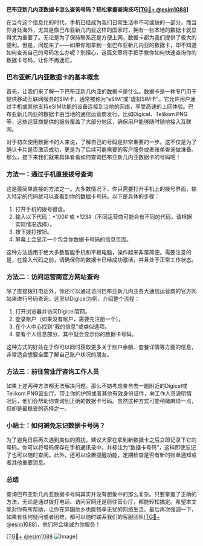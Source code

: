 **巴布亚新几内亚数据卡怎么查询号码？轻松掌握查询技巧[[TG💪+ @esim1088](https://t.me/s/esim1088)]**

在当今这个信息化的时代，手机已经成为我们日常生活中不可或缺的一部分。而当你身处海外，尤其是像巴布亚新几内亚这样的国家时，拥有一张本地的数据卡就显得尤为重要了。无论是为了保持联系还是方便上网，数据卡都为我们提供了极大的便利。但是，问题来了——如果你刚拿到一张巴布亚新几内亚的数据卡，却不知道如何查询自己的号码怎么办呢？别担心，这篇文章将手把手教你如何快速查询你的数据卡号码，让你不再迷茫。

### 巴布亚新几内亚数据卡的基本概念

首先，让我们来了解一下巴布亚新几内亚的数据卡是什么。数据卡是一种专门用于提供移动互联网服务的SIM卡，通常被称为“eSIM”或“虚拟SIM卡”。它允许用户通过手机或其他支持eSIM功能的设备连接到当地的网络，享受高速的上网体验。巴布亚新几内亚的数据卡由当地的通信运营商发行，比如Digicel、Telikom PNG等，这些运营商提供的服务覆盖了大部分地区，确保用户能够随时随地接入互联网。

对于初次使用数据卡的人来说，了解自己的号码是非常重要的一步。这不仅是为了确认卡片是否激活成功，更是为了后续可能需要的客户服务或者账单查询做准备。那么，接下来我们就来具体看看如何查询巴布亚新几内亚数据卡的号码吧！

### 方法一：通过手机直接拨号查询

这是最简单直接的方法之一。大多数情况下，你只需要打开手机上的拨号界面，输入特定的代码就可以查看到你的数据卡号码。以下是具体的步骤：

1. 打开手机的拨号键盘。
2. 输入以下代码：*100# 或 *123#（不同运营商可能会有不同的代码，请根据实际情况选择）。
3. 按下拨打按钮。
4. 屏幕上会显示一个包含你数据卡号码的信息页面。

这种方法适用于绝大多数智能手机和平板电脑，操作起来非常简便。需要注意的是，在输入代码之前，请确保你的数据卡已经成功激活，并且处于正常工作状态。

### 方法二：访问运营商官方网站查询

除了直接拨打电话外，你还可以通过访问巴布亚新几内亚各大通信运营商的官方网站来进行号码查询。这里以Digicel为例，介绍整个流程：

1. 打开浏览器并访问Digicel官网。
2. 登录账户（如果没有账户，需要先注册一个）。
3. 在个人中心找到“我的信息”或类似选项。
4. 查看个人信息部分，其中就会显示你的数据卡号码。

这种方式的好处在于你可以同时获取更多关于账户余额、套餐详情等方面的信息，非常适合想要全面了解自己账户状况的朋友。

### 方法三：前往营业厅咨询工作人员

如果上述两种方法都无法解决问题，那么不妨考虑亲自去一趟附近的Digicel或Telikom PNG营业厅。带上你的护照或者其他有效身份证件，向工作人员说明情况后，他们会帮助你查询到正确的数据卡号码。虽然这种方式可能稍微麻烦一点，但却是最稳妥的选择之一。

### 小贴士：如何避免忘记数据卡号码？

为了避免日后再次遇到类似的困扰，建议大家在拿到新数据卡之后立即记录下它的号码。你可以将号码保存在手机通讯录中，并标注为“数据卡号码”，这样即使忘记了也可以随时查阅。此外，还可以设置提醒功能，定期检查是否有新的账单通知或者其他重要消息。

### 总结

查询巴布亚新几内亚数据卡号码其实并没有想象中的那么复杂。只要掌握了正确的方法，无论是通过拨打电话、访问官网还是前往营业厅，都能轻松搞定。希望本文能对你有所帮助，让你在异国他乡也能畅享无忧的网络生活。最后再次强调一下，如果有任何疑问或者困难，都可以随时联系我们的客服团队[[TG💪+ @esim1088](https://t.me/s/esim1088)]，他们将会竭诚为你服务！

[[TG💪+ @esim1088](https://t.me/s/esim1088) ![Image](https://i.postimg.cc/4NQfJmqS/Snipaste-2025-05-13-00-14-12.png)]